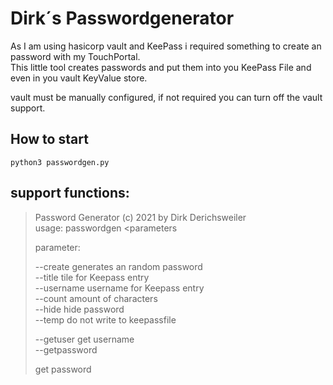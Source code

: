 # Dirk´s Passwordgenerator

As I am using hasicorp vault and KeePass i required something to create an password with my TouchPortal.  
This little tool creates passwords and put them into you KeePass File and even in you vault KeyValue store.  

vault must be manually configured, if not required you can turn off the vault support.


## How to start 
```
python3 passwordgen.py
```


## support functions:

>Password Generator (c) 2021 by Dirk Derichsweiler  
>usage: passwordgen <parameters  
>  
>parameter:  
>  
>--create  generates an random password  
>--title <value>   tile for Keepass entry  
>--username <value> username for Keepass entry  
>--count  amount of characters  
>--hide   hide password  
>--temp   do not write to keepassfile  
>  
>--getuser <searchstring>   get username  
>--getpassword <search string>  get password  
